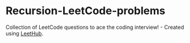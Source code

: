 # Recursion-LeetCode-problems
Collection of LeetCode questions to ace the coding interview! - Created using [LeetHub](https://github.com/QasimWani/LeetHub).
